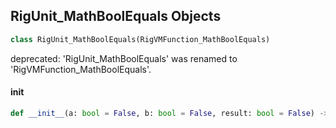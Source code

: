 ## RigUnit_MathBoolEquals Objects

```python
class RigUnit_MathBoolEquals(RigVMFunction_MathBoolEquals)
```

deprecated: 'RigUnit_MathBoolEquals' was renamed to 'RigVMFunction_MathBoolEquals'.

<a id="unreal.RigUnit_MathBoolEquals.__init__"></a>

#### __init__

```python
def __init__(a: bool = False, b: bool = False, result: bool = False) -> None
```

<a id="unreal.RigVMFunction_MathBoolNotEquals"></a>
